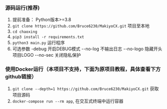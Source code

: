 ### 源码运行(推荐)
1. 提前准备： Python版本>=3.8
2. `git clone https://github.com/Bruce6230/MakiyoCX.git` 项目至本地
3. `cd chaoxing`
4. `pip3 install -r requirements.txt`
5. `python3 main.py` 运行程序
6. 可选参数 -debug 开启DEBUG模式 --no-log 不输出日志 --no-logo 隐藏开头项目LOGO --no-sec 关闭隐私保护

### 使用Docker运行（本项目不支持，下面为原项目教程，具体查看下方github链接）
1. `git clone --depth=1 https://github.com/Bruce6230/MakiyoCX.git` 获取项目源码
2. `docker-compose run --rm app`, 在交互式终端中运行容器